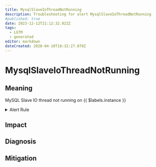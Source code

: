 ```yaml
---
title: MysqlSlaveIoThreadNotRunning
description: Troubleshooting for alert MysqlSlaveIoThreadNotRunning
#published: true
date: 2023-12-12T21:12:32.022Z
tags: 
  - LGTM
  - generated
editor: markdown
dateCreated: 2020-04-10T18:32:27.079Z
---
```


# MysqlSlaveIoThreadNotRunning

## Meaning
[//]: # "Short paragraph that explains what the alert means"
MySQL Slave IO thread not running on {{ $labels.instance }}

<details>
  <summary>Alert Rule</summary>

{{% rule "mysql/mysqld-exporter.yml" "MysqlSlaveIoThreadNotRunning" %}}

<!-- Rule when generated

```yaml
alert: MysqlSlaveIoThreadNotRunning
expr: ( mysql_slave_status_slave_io_running and ON (instance) mysql_slave_status_master_server_id > 0 ) == 0
for: 0m
labels:
    severity: critical
annotations:
    summary: MySQL Slave IO thread not running (instance {{ $labels.instance }})
    description: |-
        MySQL Slave IO thread not running on {{ $labels.instance }}
          VALUE = {{ $value }}
          LABELS = {{ $labels }}
    runbook: https://github.com/srerun/prometheus-alerts/blob/main/content/runbooks/mysqld-exporter/MysqlSlaveIoThreadNotRunning.md

```

-->

</details>


## Impact
[//]: # "What could / will happen if the alert is not addressed"



## Diagnosis
[//]: # "Steps to take to identify the cause of the problem"



## Mitigation
[//]: # "The steps necessary to resolve the alert"
